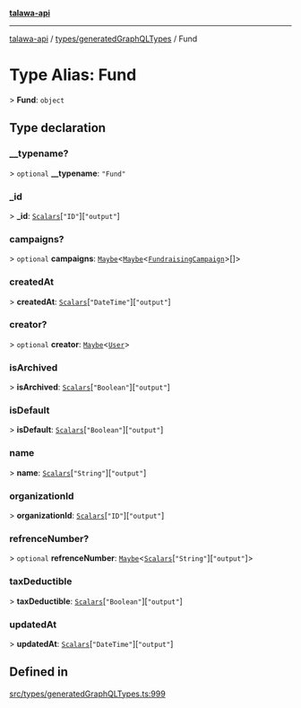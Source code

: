 [**talawa-api**](../../../README.md)

***

[talawa-api](../../../modules.md) / [types/generatedGraphQLTypes](../README.md) / Fund

# Type Alias: Fund

\> **Fund**: `object`

## Type declaration

### \_\_typename?

\> `optional` **\_\_typename**: `"Fund"`

### \_id

\> **\_id**: [`Scalars`](Scalars.md)\[`"ID"`\]\[`"output"`\]

### campaigns?

\> `optional` **campaigns**: [`Maybe`](Maybe.md)\<[`Maybe`](Maybe.md)\<[`FundraisingCampaign`](FundraisingCampaign.md)\>[]\>

### createdAt

\> **createdAt**: [`Scalars`](Scalars.md)\[`"DateTime"`\]\[`"output"`\]

### creator?

\> `optional` **creator**: [`Maybe`](Maybe.md)\<[`User`](User.md)\>

### isArchived

\> **isArchived**: [`Scalars`](Scalars.md)\[`"Boolean"`\]\[`"output"`\]

### isDefault

\> **isDefault**: [`Scalars`](Scalars.md)\[`"Boolean"`\]\[`"output"`\]

### name

\> **name**: [`Scalars`](Scalars.md)\[`"String"`\]\[`"output"`\]

### organizationId

\> **organizationId**: [`Scalars`](Scalars.md)\[`"ID"`\]\[`"output"`\]

### refrenceNumber?

\> `optional` **refrenceNumber**: [`Maybe`](Maybe.md)\<[`Scalars`](Scalars.md)\[`"String"`\]\[`"output"`\]\>

### taxDeductible

\> **taxDeductible**: [`Scalars`](Scalars.md)\[`"Boolean"`\]\[`"output"`\]

### updatedAt

\> **updatedAt**: [`Scalars`](Scalars.md)\[`"DateTime"`\]\[`"output"`\]

## Defined in

[src/types/generatedGraphQLTypes.ts:999](https://github.com/PalisadoesFoundation/talawa-api/blob/4b5c74fd36bcfc2e36f3a06b67d517e865c188be/src/types/generatedGraphQLTypes.ts#L999)
